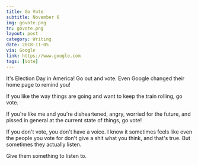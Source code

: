 ```yaml
---
title: Go Vote
subtitle: November 6
img: govote.png
tn: govote.png
layout: post
category: Writing
date: 2018-11-05
via: Google
link: https://www.google.com
tags: [Vote]
---
```


It's Election Day in America! Go out and vote. Even Google changed their home page to remind you!
<!-- more -->
If you like the way things are going and want to keep the train rolling, go vote.

If you're like me and you're disheartened, angry, worried for the future, and pissed in general at the current state of things, go vote!

If you don't vote, you don't have a voice. I know it sometimes feels like even the people you vote for don't give a shit what you think, and that's true. But sometimes they actually listen. 

Give them something to listen to. 